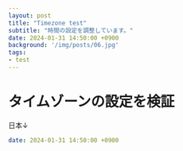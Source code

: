 ```yaml
---
layout: post
title: "Timezone test"
subtitle: "時間の設定を調整しています。"
date: 2024-01-31 14:50:00 +0900
background: '/img/posts/06.jpg'
tags: 
- test
---
```

# タイムゾーンの設定を検証
日本↓  
```yml
date: 2024-01-31 14:50:00 +0900
```